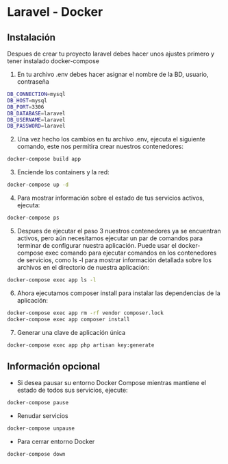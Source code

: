 # Laravel - Docker

## Instalación
Despues de crear tu proyecto laravel debes hacer unos ajustes primero y tener instalado docker-compose
1. En tu archivo .env debes hacer asignar el nombre de la BD, usuario, contraseña
```bash
DB_CONNECTION=mysql
DB_HOST=mysql
DB_PORT=3306
DB_DATABASE=laravel
DB_USERNAME=laravel
DB_PASSWORD=laravel
```
2. Una vez hecho los cambios en tu archivo .env, ejecuta el siguiente comando, este nos permitira crear nuestros contenedores:
```bash
docker-compose build app
```
3. Enciende los containers y la red:
```bash
docker-compose up -d
```
4. Para mostrar información sobre el estado de tus servicios activos, ejecuta:
```bash
docker-compose ps
```
5. Despues de ejecutar el paso 3 nuestros contenedores ya se encuentran activos, pero aún necesitamos ejecutar un par de comandos para terminar de configurar nuestra aplicación. Puede usar el docker-compose exec comando para ejecutar comandos en los contenedores de servicios, como ls -l para mostrar información detallada sobre los archivos en el directorio de nuestra aplicación:
```bash
docker-compose exec app ls -l
```
6. Ahora ejecutamos composer install para instalar las dependencias de la aplicación:
```bash
docker-compose exec app rm -rf vendor composer.lock
docker-compose exec app composer install
```
7. Generar una clave de aplicación única
```bash
docker-compose exec app php artisan key:generate
```
## Información opcional 
* Si desea pausar su entorno Docker Compose mientras mantiene el estado de todos sus servicios, ejecute:
```bash
docker-compose pause
```
* Renudar servicios
```bash
docker-compose unpause
```
* Para cerrar entorno Docker
```bash
docker-compose down
```
